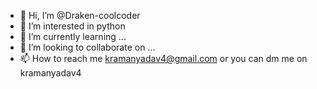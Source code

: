 - 👋 Hi, I’m @Draken-coolcoder
- 👀 I’m interested in python
- 🌱 I’m currently learning ...
- 💞️ I’m looking to collaborate on ...
- 📫 How to reach me kramanyadav4@gmail.com or you can dm me on kramanyadav4

<!---
Draken-coolcoder/Draken-coolcoder is a ✨ special ✨ repository because its `README.md` (this file) appears on your GitHub profile.
You can click the Preview link to take a look at your changes.
--->
